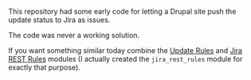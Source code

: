 This repository had some early code for letting a Drupal site push the
update status to Jira as issues.

The code was never a working solution.

If you want something similar today combine the
[Update Rules](https://www.drupal.org/project/update_rules) and
[Jira REST Rules](https://www.drupal.org/project/jira_rest_rules)
modules (I actually created the `jira_rest_rules` module for exactly
that purpose).

